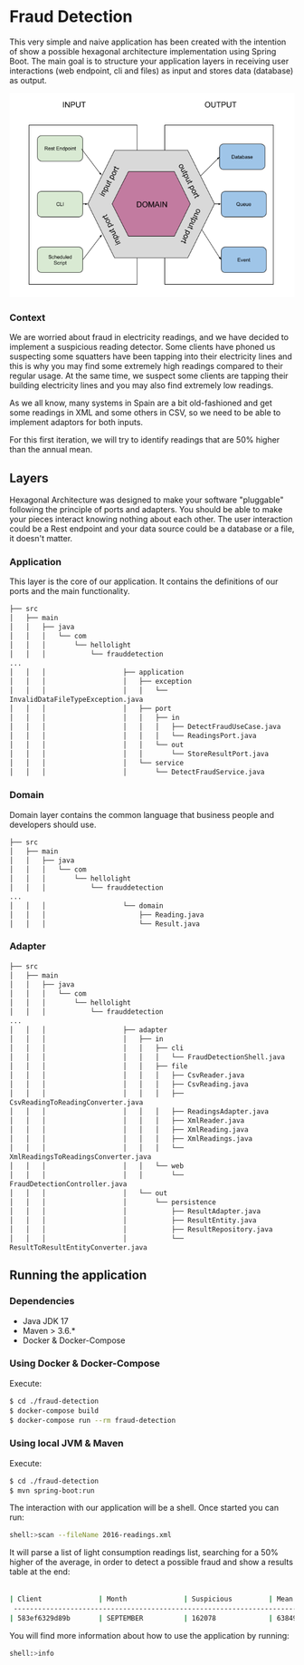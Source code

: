 # Fraud Detection

This very simple and naive application has been created with the intention of show a possible
hexagonal architecture implementation using Spring Boot.
The main goal is to structure your application layers in receiving user interactions 
(web endpoint, cli and files) as input and stores data (database) as output.

![hexagonal architecture](hexagonal-architecture.png)

### Context

We are worried about fraud in electricity readings, and we have decided to implement a suspicious reading detector.
Some clients have phoned us suspecting some squatters have been tapping into their electricity lines and this is why you 
may find some extremely high readings compared to their regular usage. At the same time, we suspect some clients are 
tapping their building electricity lines and you may also find extremely low readings.

As we all know, many systems in Spain are a bit old-fashioned and get some readings in XML and some others in CSV, 
so we need to be able to implement adaptors for both inputs.

For this first iteration, we will try to identify readings that are 50% higher than the annual mean.

## Layers

Hexagonal Architecture was designed to make your software "pluggable" following the principle of ports and adapters. 
You should be able to make your pieces interact knowing nothing about each other. 
The user interaction could be a Rest endpoint and your data source could be a database or a file, it doesn't matter.

### Application

This layer is the core of our application. It contains the definitions of our ports and the main functionality.

```
├── src
│   ├── main
│   │   ├── java
│   │   │   └── com
│   │   │       └── hellolight
│   │   │           └── frauddetection
...
│   │   │                   ├── application
│   │   │                   │   ├── exception
│   │   │                   │   │   └── InvalidDataFileTypeException.java
│   │   │                   │   ├── port
│   │   │                   │   │   ├── in
│   │   │                   │   │   │   ├── DetectFraudUseCase.java
│   │   │                   │   │   │   └── ReadingsPort.java
│   │   │                   │   │   └── out
│   │   │                   │   │       └── StoreResultPort.java
│   │   │                   │   └── service
│   │   │                   │       └── DetectFraudService.java
```

### Domain

Domain layer contains the common language that business people and developers should use.

```
├── src
│   ├── main
│   │   ├── java
│   │   │   └── com
│   │   │       └── hellolight
│   │   │           └── frauddetection
...
│   │   │                   └── domain
│   │   │                       ├── Reading.java
│   │   │                       └── Result.java
```

### Adapter

```
├── src
│   ├── main
│   │   ├── java
│   │   │   └── com
│   │   │       └── hellolight
│   │   │           └── frauddetection
...
│   │   │                   ├── adapter
│   │   │                   │   ├── in
│   │   │                   │   │   ├── cli
│   │   │                   │   │   │   └── FraudDetectionShell.java
│   │   │                   │   │   ├── file
│   │   │                   │   │   │   ├── CsvReader.java
│   │   │                   │   │   │   ├── CsvReading.java
│   │   │                   │   │   │   ├── CsvReadingToReadingConverter.java
│   │   │                   │   │   │   ├── ReadingsAdapter.java
│   │   │                   │   │   │   ├── XmlReader.java
│   │   │                   │   │   │   ├── XmlReading.java
│   │   │                   │   │   │   ├── XmlReadings.java
│   │   │                   │   │   │   └── XmlReadingsToReadingsConverter.java
│   │   │                   │   │   └── web
│   │   │                   │   │       └── FraudDetectionController.java
│   │   │                   │   └── out
│   │   │                   │       └── persistence
│   │   │                   │           ├── ResultAdapter.java
│   │   │                   │           ├── ResultEntity.java
│   │   │                   │           ├── ResultRepository.java
│   │   │                   │           └── ResultToResultEntityConverter.java
```

## Running the application

### Dependencies

- Java JDK 17
- Maven > 3.6.*
- Docker & Docker-Compose

### Using Docker & Docker-Compose

Execute:

```bash
$ cd ./fraud-detection
$ docker-compose build
$ docker-compose run --rm fraud-detection
```

### Using local JVM & Maven

Execute:

```bash
$ cd ./fraud-detection
$ mvn spring-boot:run
```

The interaction with our application will be a shell. Once started you can run:

```bash
shell:>scan --fileName 2016-readings.xml
```

It will parse a list of light consumption readings list, searching for a 50% higher of the average, in order to
detect a possible fraud and show a results table at the end:

```bash

| Client              | Month              | Suspicious         | Mean   |
 ---------------------------------------------------------------------------
| 583ef6329d89b       | SEPTEMBER          | 162078             | 63849,75 |
```

You will find more information about how to use the application by running:

```bash
shell:>info
```
